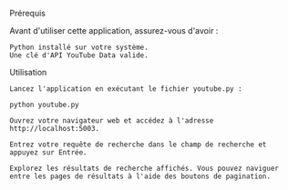 Prérequis

Avant d'utiliser cette application, assurez-vous d'avoir :

    Python installé sur votre système.
    Une clé d'API YouTube Data valide.


Utilisation

    Lancez l'application en exécutant le fichier youtube.py :

    python youtube.py

    Ouvrez votre navigateur web et accédez à l'adresse http://localhost:5003.

    Entrez votre requête de recherche dans le champ de recherche et appuyez sur Entrée.

    Explorez les résultats de recherche affichés. Vous pouvez naviguer entre les pages de résultats à l'aide des boutons de pagination.
